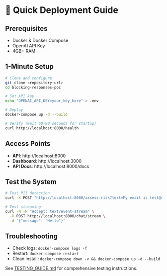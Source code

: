 # 🚀 Quick Deployment Guide

## Prerequisites
- Docker & Docker Compose
- OpenAI API Key
- 4GB+ RAM

## 1-Minute Setup

```bash
# Clone and configure
git clone <repository-url>
cd blocking-responses-poc

# Set API key
echo "OPENAI_API_KEY=your_key_here" > .env

# Deploy
docker-compose up -d --build

# Verify (wait 60-90 seconds for startup)
curl http://localhost:8000/health
```

## Access Points
- **API**: http://localhost:8000
- **Dashboard**: http://localhost:3000
- **API Docs**: http://localhost:8000/docs

## Test the System

```bash
# Test PII detection
curl -X POST "http://localhost:8000/assess-risk?text=My email is test@example.com"

# Test streaming
curl -N -H "Accept: text/event-stream" \
  -X POST http://localhost:8000/chat/stream \
  -d '{"message": "Hello"}'
```

## Troubleshooting
- Check logs: `docker-compose logs -f`
- Restart: `docker-compose restart`
- Clean install: `docker-compose down -v && docker-compose up -d --build`

See [TESTING_GUIDE.md](TESTING_GUIDE.md) for comprehensive testing instructions.
